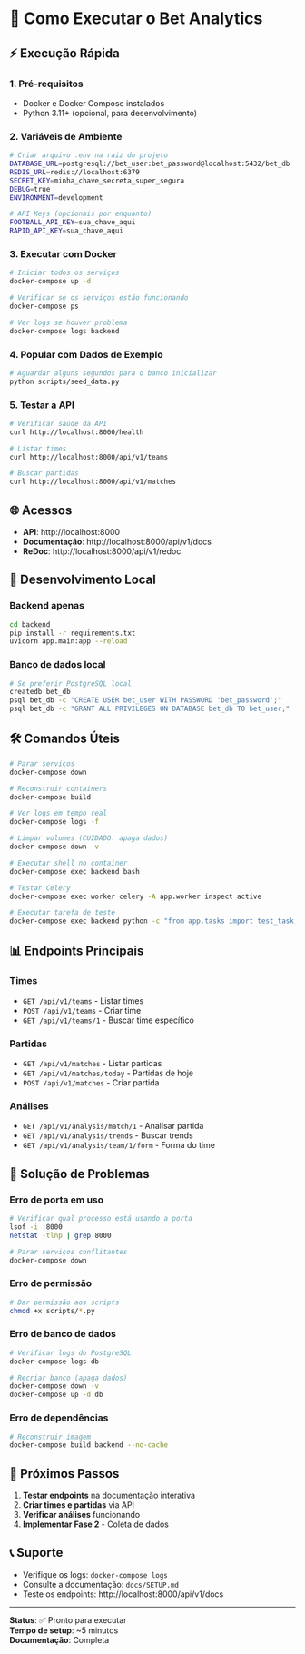 # 🚀 Como Executar o Bet Analytics

## ⚡ Execução Rápida

### 1. Pré-requisitos

- Docker e Docker Compose instalados
- Python 3.11+ (opcional, para desenvolvimento)

### 2. Variáveis de Ambiente

```bash
# Criar arquivo .env na raiz do projeto
DATABASE_URL=postgresql://bet_user:bet_password@localhost:5432/bet_db
REDIS_URL=redis://localhost:6379
SECRET_KEY=minha_chave_secreta_super_segura
DEBUG=true
ENVIRONMENT=development

# API Keys (opcionais por enquanto)
FOOTBALL_API_KEY=sua_chave_aqui
RAPID_API_KEY=sua_chave_aqui
```

### 3. Executar com Docker

```bash
# Iniciar todos os serviços
docker-compose up -d

# Verificar se os serviços estão funcionando
docker-compose ps

# Ver logs se houver problema
docker-compose logs backend
```

### 4. Popular com Dados de Exemplo

```bash
# Aguardar alguns segundos para o banco inicializar
python scripts/seed_data.py
```

### 5. Testar a API

```bash
# Verificar saúde da API
curl http://localhost:8000/health

# Listar times
curl http://localhost:8000/api/v1/teams

# Buscar partidas
curl http://localhost:8000/api/v1/matches
```

## 🌐 Acessos

- **API**: http://localhost:8000
- **Documentação**: http://localhost:8000/api/v1/docs
- **ReDoc**: http://localhost:8000/api/v1/redoc

## 🔧 Desenvolvimento Local

### Backend apenas

```bash
cd backend
pip install -r requirements.txt
uvicorn app.main:app --reload
```

### Banco de dados local

```bash
# Se preferir PostgreSQL local
createdb bet_db
psql bet_db -c "CREATE USER bet_user WITH PASSWORD 'bet_password';"
psql bet_db -c "GRANT ALL PRIVILEGES ON DATABASE bet_db TO bet_user;"
```

## 🛠️ Comandos Úteis

```bash
# Parar serviços
docker-compose down

# Reconstruir containers
docker-compose build

# Ver logs em tempo real
docker-compose logs -f

# Limpar volumes (CUIDADO: apaga dados)
docker-compose down -v

# Executar shell no container
docker-compose exec backend bash

# Testar Celery
docker-compose exec worker celery -A app.worker inspect active

# Executar tarefa de teste
docker-compose exec backend python -c "from app.tasks import test_task; print(test_task.delay())"
```

## 📊 Endpoints Principais

### Times

- `GET /api/v1/teams` - Listar times
- `POST /api/v1/teams` - Criar time
- `GET /api/v1/teams/1` - Buscar time específico

### Partidas

- `GET /api/v1/matches` - Listar partidas
- `GET /api/v1/matches/today` - Partidas de hoje
- `POST /api/v1/matches` - Criar partida

### Análises

- `GET /api/v1/analysis/match/1` - Analisar partida
- `GET /api/v1/analysis/trends` - Buscar trends
- `GET /api/v1/analysis/team/1/form` - Forma do time

## 🐛 Solução de Problemas

### Erro de porta em uso

```bash
# Verificar qual processo está usando a porta
lsof -i :8000
netstat -tlnp | grep 8000

# Parar serviços conflitantes
docker-compose down
```

### Erro de permissão

```bash
# Dar permissão aos scripts
chmod +x scripts/*.py
```

### Erro de banco de dados

```bash
# Verificar logs do PostgreSQL
docker-compose logs db

# Recriar banco (apaga dados)
docker-compose down -v
docker-compose up -d db
```

### Erro de dependências

```bash
# Reconstruir imagem
docker-compose build backend --no-cache
```

## 🎯 Próximos Passos

1. **Testar endpoints** na documentação interativa
2. **Criar times e partidas** via API
3. **Verificar análises** funcionando
4. **Implementar Fase 2** - Coleta de dados

## 📞 Suporte

- Verifique os logs: `docker-compose logs`
- Consulte a documentação: `docs/SETUP.md`
- Teste os endpoints: http://localhost:8000/api/v1/docs

---

**Status**: ✅ Pronto para executar  
**Tempo de setup**: ~5 minutos  
**Documentação**: Completa

